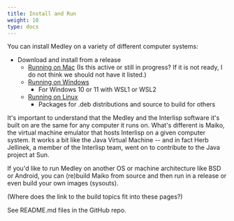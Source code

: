 ```yaml
---
title: Install and Run
weight: 10
type: docs
---
```


You can install Medley on a variety of different computer systems:

* Download and install from a release
  * [Running on Mac](./running-on-mac)
  (Is this active or still in progress? If it is not ready, I do not think we should not have it listed.)
  * [Running on Windows](./running-on-win)
    * For Windows 10 or 11 with WSL1 or WSL2
  * [Running on Linux](./running-on-linux)
    * Packages for .deb distributions and source to build for others

It's important to understand that the Medley and the Interlisp software it's built on are the same for any computer it runs on. What's different is Maiko, the virtual machine emulator that hosts Interlisp on a given computer system. It works a bit like the Java Virtual Machine -- and in fact Herb Jellinek, a member of the Interlisp team, went on to contribute to the Java project at Sun.

If you'd like to run Medley on another OS or machine architecture like BSD or Android, you can (re)build Maiko from source and then run in a release or even build your own images (sysouts).

(Where does the link to the build topics fit into these pages?)

See README.md files in the GitHub repo.
